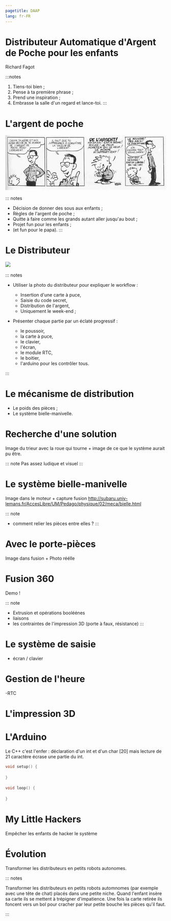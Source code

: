 ```yaml
---
pagetitle: DAAP
lang: fr-FR
---
```



# Distributeur Automatique d'Argent de Poche pour les enfants

Richard Fagot

:::notes
1. Tiens-toi bien ;
1. Pense à ta première phrase ;
1. Prend une inspiration ;
1. Embrasse la salle d'un regard et lance-toi.
:::




# L'argent de poche

![Calvin et l'argent de poche](assets/img/calvin.jpg)


::: notes
- Décision de donner des sous aux enfants ;
- Règles de l'argent de poche ;
- Quitte à faire comme les grands autant aller jusqu'au bout ;
- Projet fun pour les enfants ;
- (et fun pour le papa).
:::




# Le Distributeur

![](assets/img/eclaté.png)


::: notes

- Utiliser la photo du distributeur pour expliquer le workflow :
    - Insertion d'une carte à puce,
    - Saisie du code secret,
    - Distribution de l'argent,
    - Uniquement le week-end ;

- Présenter chaque partie par un éclaté progressif :
    - le poussoir,
    - la carte à puce,
    - le clavier,
    - l'écran,
    - le module RTC,
    - le boitier,
    - l'arduino pour les contrôler tous.

:::


# Le mécanisme de distribution
 - Le poids des pièces ;
 - Le système bielle-manivelle.

# Recherche d'une solution

Image du trieur avec la roue qui tourne + image de ce que le système aurait pu être.

::: note
Pas assez ludique et visuel
:::

# Le système bielle-manivelle
Image dans le moteur + capture fusion
http://subaru.univ-lemans.fr/AccesLibre/UM/Pedago/physique/02/meca/bielle.html

::: note
- comment relier les pièces entre elles ?
:::

# Avec le porte-pièces
Image dans fusion + Photo réélle

# Fusion 360
Demo !

::: note
- Extrusion et opérations booléénes
- liaisons
- les contraintes de l'impression 3D (porte à faux, résistance)
:::

# Le système de saisie
- écran / clavier

# Gestion de l'heure
-RTC

# L'impression 3D

# L'Arduino
Le C++ c'est l'enfer : déclaration d'un int et d'un char [20] mais lecture de 21 caractère écrase une partie du int.
```cpp
void setup() {

}

void loop() {
    
}

```


# My Little Hackers
Empêcher les enfants de hacker le système


# Évolution

Transformer les distributeurs en petits robots autonomes.

::: notes

Transformer les distributeurs en petits robots automnomes (par exemple avec une tête de chat) placés dans une petite niche.
Quand l'enfant insère sa carte ils se mettent à trépigner d'impatience.
Une fois la carte retirée ils foncent vers un bol pour cracher par leur petite bouche les pièces qu'il faut.

:::
